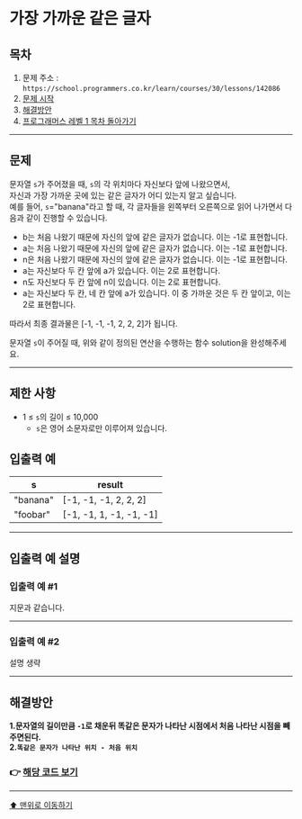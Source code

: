 # 가장 가까운 같은 글자

## 목차

1. 문제 주소 : `https://school.programmers.co.kr/learn/courses/30/lessons/142086`
2. [문제 시작](#문제)
3. [해결방안](#해결방안)
4. [프로그래머스 레벨 1 목차 돌아가기](../README.md)
___

## 문제

문자열 `s`가 주어졌을 때, `s`의 각 위치마다 자신보다 앞에 나왔으면서,<br>
자신과 가장 가까운 곳에 있는 같은 글자가 어디 있는지 알고 싶습니다.<br>
예를 들어, `s`="banana"라고 할 때,  각 글자들을 왼쪽부터 오른쪽으로 읽어 나가면서 다음과 같이 진행할 수 있습니다.

+ b는 처음 나왔기 때문에 자신의 앞에 같은 글자가 없습니다. 이는 -1로 표현합니다.
+ a는 처음 나왔기 때문에 자신의 앞에 같은 글자가 없습니다. 이는 -1로 표현합니다.
+ n은 처음 나왔기 때문에 자신의 앞에 같은 글자가 없습니다. 이는 -1로 표현합니다.
+ a는 자신보다 두 칸 앞에 a가 있습니다. 이는 2로 표현합니다.
+ n도 자신보다 두 칸 앞에 n이 있습니다. 이는 2로 표현합니다.
+ a는 자신보다 두 칸, 네 칸 앞에 a가 있습니다. 이 중 가까운 것은 두 칸 앞이고, 이는 2로 표현합니다.

따라서 최종 결과물은 [-1, -1, -1, 2, 2, 2]가 됩니다.

문자열 `s`이 주어질 때, 위와 같이 정의된 연산을 수행하는 함수 solution을 완성해주세요.

___

## 제한 사항

+ 1 ≤ `s`의 길이 ≤ 10,000
  + `s`은 영어 소문자로만 이루어져 있습니다.

## 입출력 예

| s          | result        |
|--------------|--------------|
| "banana" | [-1, -1, -1, 2, 2, 2] |
| "foobar"     | [-1, -1, 1, -1, -1, -1] |

___

## 입출력 예 설명

### 입출력 예 #1

지문과 같습니다.

---

### 입출력 예 #2

설명 생략

---

## 해결방안
**1.문자열의 길이만큼 `-1`로 채운뒤 똑같은 문자가 나타난 시점에서 처음 나타난 시점을 빼주면된다.**<br>
**2.`똑같은 문자가 나타난 위치 - 처음 위치`**


### 👉 [해당 코드 보기](가장가까운같은글자.java)

---

[⬆ 맨위로 이동하기](#가장-가까운-같은-글자)